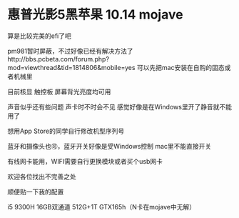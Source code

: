 # 惠普光影5黑苹果 10.14 mojave
算是比较完美的efi了吧

pm981暂时屏蔽，不过好像已经有解决方法了http://bbs.pcbeta.com/forum.php?mod=viewthread&tid=1814806&mobile=yes
可以先把mac安装在自购的固态或者机械里

目前核显 触控板 屏幕背光亮度均可用

声音似乎还有些问题 声卡时不时会不见 感觉好像是在Windows里开了静音就不能用了

想用App Store的同学自行修改机型序列号

蓝牙和摄像头也🉑，蓝牙开关好像是受Windows控制 mac里不能直接开关

有线网卡能用，WIFI需要自行更换模块或者买个usb网卡

欢迎各位找出不完善之处

顺便贴一下我的配置

i5 9300H  16GB双通道 512G+1T GTX165h（N卡在mojave中无解）

